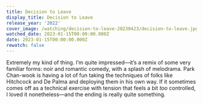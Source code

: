 ```yaml
---
title: Decision to Leave
display_title: Decision to Leave
release_year: '2022'
cover_image: /watching/decision-to-leave-20230423/decision-to-leave.jpg
watched_date: 2023-01-15T00:00:00.000Z
date: 2023-01-15T00:00:00.000Z
rewatch: false
---
```

Extremely my kind of thing. I’m quite impressed—it’s a remix of some very familiar forms: noir and romantic comedy, with a splash of melodrama. Park Chan-wook is having a lot of fun taking the techniques of folks like Hitchcock and De Palma and deploying them in his own way. If it sometimes comes off as a technical exercise with tension that feels a bit _too_ controlled, I loved it nonetheless—and the ending is really quite something.
